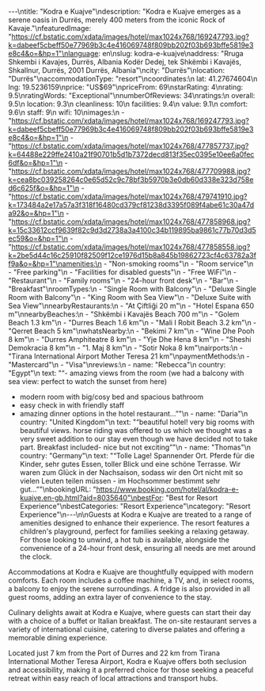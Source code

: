 ---\ntitle: "Kodra e Kuajve"\ndescription: "Kodra e Kuajve emerges as a serene oasis in Durrës, merely 400 meters from the iconic Rock of Kavaje."\nfeaturedImage: "https://cf.bstatic.com/xdata/images/hotel/max1024x768/169247793.jpg?k=dabeef5cbeff50e77969b3c4e416069748f809bb202f03b693bffe5819e3e8c4&o=&hp=1"\nlanguage: en\nslug: kodra-e-kuajve\naddress: "Rruga Shkembi i Kavajes, Durrës, Albania Kodër Dedej, tek Shkëmbi i Kavajës, Shkallnur, Durrës, 2001 Durrës, Albania"\ncity: "Durrës"\nlocation: "Durrës"\naccommodationType: "resort"\ncoordinates:\n  lat: 41.27674604\n  lng: 19.5236159\nprice: "US$69"\npriceFrom: 69\nstarRating: 4\nrating: 9.5\nratingWords: "Exceptional"\nnumberOfReviews: 34\nratings:\n  overall: 9.5\n  location: 9.3\n  cleanliness: 10\n  facilities: 9.4\n  value: 9.1\n  comfort: 9.6\n  staff: 9\n  wifi: 10\nimages:\n  - "https://cf.bstatic.com/xdata/images/hotel/max1024x768/169247793.jpg?k=dabeef5cbeff50e77969b3c4e416069748f809bb202f03b693bffe5819e3e8c4&o=&hp=1"\n  - "https://cf.bstatic.com/xdata/images/hotel/max1024x768/477857737.jpg?k=64488e229ffe2410a21f90701b5d1b7372decd813f35ec0395e10ee6a0fec6df&o=&hp=1"\n  - "https://cf.bstatic.com/xdata/images/hotel/max1024x768/477709988.jpg?k=cea8bc039258264c0e65d52c9c78bf3b5970b3e0db60d338e323d758ed6c625f&o=&hp=1"\n  - "https://cf.bstatic.com/xdata/images/hotel/max1024x768/479741910.jpg?k=173484a2e17a57a3f318f16480cd379cf81238d3395f089f4abe61c30a47da92&o=&hp=1"\n  - "https://cf.bstatic.com/xdata/images/hotel/max1024x768/477858968.jpg?k=15c33612ccf9639f82c9d3d2738a3a4100c34b119895ba9861c77b70d3d5ec59&o=&hp=1"\n  - "https://cf.bstatic.com/xdata/images/hotel/max1024x768/477858558.jpg?k=2be5d44c16c25910f82509f12ce1976d15b8a845b19862723cf4c63782a3ff9a&o=&hp=1"\namenities:\n  - "Non-smoking rooms"\n  - "Room service"\n  - "Free parking"\n  - "Facilities for disabled guests"\n  - "Free WiFi"\n  - "Restaurant"\n  - "Family rooms"\n  - "24-hour front desk"\n  - "Bar"\n  - "Breakfast"\nroomTypes:\n  - "Single Room with Balcony"\n  - "Deluxe Single Room with Balcony"\n  - "King Room with Sea View"\n  - "Deluxe Suite with Sea View"\nnearbyRestaurants:\n  - "At Çiftliği 20 m"\n  - "Hotel Espana 650 m"\nnearbyBeaches:\n  - "Shkëmbi i Kavajës Beach 700 m"\n  - "Golem Beach 1.3 km"\n  - "Durres Beach 1.6 km"\n  - "Mali I Robit Beach 3.2 km"\n  - "Qerret Beach 5 km"\nwhatsNearby:\n  - "Bekimi 7 km"\n  - "Wine Dhe Pooh 8 km"\n  - "Durres Amphiteatre 8 km"\n  - "Yje Dhe Hena 8 km"\n  - "Sheshi Demokracia 8 km"\n  - "1. Maj 8 km"\n  - "Sotir Noka 8 km"\nairports:\n  - "Tirana International Airport Mother Teresa 21 km"\npaymentMethods:\n  - "Mastercard"\n  - "Visa"\nreviews:\n  - name: "Rebecca"\n    country: "Egypt"\n    text: "“- amazing views from the room (we had a balcony with sea view: perfect to watch the sunset from here)
- modern room with big/cosy bed and spacious bathroom
- easy check in with friendly staff
- amazing dinner options in the hotel restaurant...”"\n  - name: "Daria"\n    country: "United Kingdom"\n    text: "“beautiful hotel! very big rooms with beautiful views. horse riding was offered to us which we thought was a very sweet addition to our stay even though we have decided not to take part. Breakfast included- nice but not exciting”"\n  - name: "Thomas"\n    country: "Germany"\n    text: "“Tolle Lage! Spannender Ort. Pferde für die Kinder, sehr gutes Essen, toller Blick und eine schöne Terrasse. Wir waren zum Glück in der Nachsaison, sodass wir den Ort nicht mit so vielen Leuten teilen müssen - im Hochsommer bestimmt sehr gut...”"\nbookingURL: "https://www.booking.com/hotel/al/kodra-e-kuajve.en-gb.html?aid=8035640"\nbestFor: "Best for Resort Experience"\nbestCategories: "Resort Experience"\ncategory: "Resort Experience"\n---\n\nGuests at Kodra e Kuajve are treated to a range of amenities designed to enhance their experience. The resort features a children's playground, perfect for families seeking a relaxing getaway. For those looking to unwind, a hot tub is available, alongside the convenience of a 24-hour front desk, ensuring all needs are met around the clock.

Accommodations at Kodra e Kuajve are thoughtfully equipped with modern comforts. Each room includes a coffee machine, a TV, and, in select rooms, a balcony to enjoy the serene surroundings. A fridge is also provided in all guest rooms, adding an extra layer of convenience to the stay.

Culinary delights await at Kodra e Kuajve, where guests can start their day with a choice of a buffet or Italian breakfast. The on-site restaurant serves a variety of international cuisine, catering to diverse palates and offering a memorable dining experience.

Located just 7 km from the Port of Durres and 22 km from Tirana International Mother Teresa Airport, Kodra e Kuajve offers both seclusion and accessibility, making it a preferred choice for those seeking a peaceful retreat within easy reach of local attractions and transport hubs.
